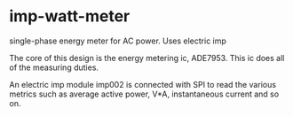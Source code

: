 # imp-watt-meter
single-phase energy meter for AC power.  Uses electric imp

The core of this design is the energy metering ic, ADE7953.  This ic does all of the measuring duties.

An electric imp module imp002 is connected with SPI to read the various metrics such as average active power, V*A, instantaneous current and so on.


